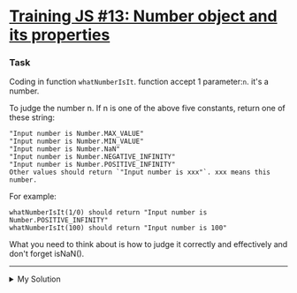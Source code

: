 # [Training JS #13: Number object and its properties](https://www.codewars.com/kata/5722fd3ab7162a3a4500031f)

### Task

Coding in function `whatNumberIsIt`. function accept 1 parameter:`n`. it's a number.

To judge the number n. If n is one of the above five constants, return one of these string:

```
"Input number is Number.MAX_VALUE"
"Input number is Number.MIN_VALUE"
"Input number is Number.NaN"
"Input number is Number.NEGATIVE_INFINITY"
"Input number is Number.POSITIVE_INFINITY"
Other values should return `"Input number is xxx"`. xxx means this number.
```

For example:

```
whatNumberIsIt(1/0) should return "Input number is Number.POSITIVE_INFINITY"
whatNumberIsIt(100) should return "Input number is 100"
```

What you need to think about is how to judge it correctly and effectively and don't forget isNaN().

---

<details><summary>My Solution</summary>

```js
function whatNumberIsIt(n) {
  switch (n) {
    case Number.MAX_VALUE:
      return 'Input number is Number.MAX_VALUE'
    case Number.MIN_VALUE:
      return 'Input number is Number.MIN_VALUE'
    case Number.NEGATIVE_INFINITY:
      return 'Input number is Number.NEGATIVE_INFINITY'
    case Number.POSITIVE_INFINITY:
      return 'Input number is Number.POSITIVE_INFINITY'
    case Number(n):
      return `Input number is ` + n
    default:
      return 'Input number is Number.NaN'
  }
}
```

</details>
